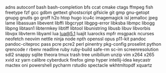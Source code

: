 adns
autoconf
bash
bash-completion
bfs
ccat
cmake
ctags
ffmpeg
fish
freetype
fzf
gcc
gdbm
gettext
ghostscript
gifsicle
git
gmp
gnu-getopt
gnupg
gnutls
go
groff
h2o
htop
hugo
icu4c
imagemagick
isl
jemalloc
jpeg
lame
libassuan
libevent
libffi
libgcrypt
libgpg-error
libksba
libmpc
libogg
libpng
libtasn1
libtermkey
libtiff
libtool
libunistring
libusb
libuv
libvorbis
libvpx
libvterm
libyaml
lua
lua@5.1
luajit
luarocks
mpfr
msgpack
ncurses
neofetch
neovim
nettle
ninja
node
npth
openssl
opus
p11-kit
pandoc
pandoc-citeproc
pass
pcre
pcre2
perl
pinentry
pkg-config
proselint
python
qrencode
r
rbenv
readline
ruby
ruby-build
safe-rm
sc-im
screenresolution
sdl2
snappy
sqlite
theora
tmux
trash
tree
unibilium
unzip
vim
x264
x265
xvid
xz
yarn
calibre
cyberduck
firefox
gimp
hyper
intellij-idea
keycastr
mactex
oni
powershell
pycharm
rstudio
spectacle
wkhtmltopdf
xquartz
